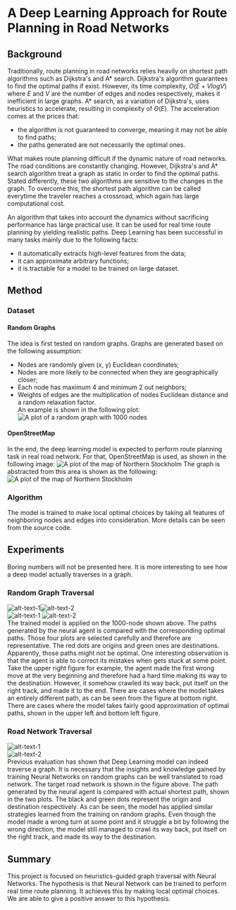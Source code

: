 # A Deep Learning Approach for Route Planning in Road Networks
## Background
Traditionally, route planning in road networks relies heavily on shortest path algorithms such as Dijkstra's and A* search.
Dijkstra's algorithm guarantees to find the optimal paths if exist. However, its time complexity, $O(E + VlogV)$ where $E$ and $V$ are the number of edges and nodes respectively, makes it inefficient in large graphs. A* search, as a variation of Dijkstra's, uses heuristics to accelerate, resulting in complexity of $\Theta (E)$. The acceleration comes at the prices that:  
* the algorithm is not guaranteed to converge, meaning it may not be able to find paths;  
* the paths generated are not necessarily the optimal ones.  

What makes route planning difficult if the dynamic nature of road networks. The road conditions are constantly changing. However, Dijkstra's and A* search algorithm treat a graph as static in order to find the optimal paths. Stated differently, these two algorithms are sensitive to the changes in the graph. To overcome this, the shortest path algorithm can be called everytime the traveler reaches a crossroad, which again has large computational cost.

An algorithm that takes into account the dynamics without sacrificing performance has large practical use. It can be used for real time route planning by yielding realistic paths. Deep Learning has been successful in many tasks mainly due to the following facts:  
* it automatically extracts high-level features from the data;  
* it can approximate arbitrary functions;  
* it is tractable for a model to be trained on large dataset.

## Method
### Dataset
#### Random Graphs
The idea is first tested on random graphs. Graphs are generated based on the following assumption:  
* Nodes are randomly given (x, y) Euclidean coordinates;  
* Nodes are more likely to be connected when they are geographically
closer;  
* Each node has maximum 4 and minimum 2 out neighbors;  
* Weights of edges are the multiplication of nodes Euclidean distance and a random relaxation factor.  
An example is shown in the following plot:
![](./images/1000_node_eg.png "A plot of a random graph with 1000 nodes")

#### OpenStreetMap
In the end, the deep learning model is expected to perform route planning task in real road network. For that, OpenStreetMap is used, as shown in the following image:
![](./images/northern_stockholm.png "A plot of the map of Northern Stockholm")
The graph is abstracted from this area is shown as the following:
![](./images/road_network_abs.png "A plot of the map of Northern Stockholm")  
### Algorithm
The model is trained to make local optimal choices by taking all features of neighboring nodes and edges into consideration. More details can be seen from the source code.

## Experiments
Boring numbers will not be presented here. It is more interesting to see how a deep model actually traverses in a graph.
### Random Graph Traversal

![alt-text-1](./images/12.png "title-1")![alt-text-2](./images/22.png "title-2")  
![alt-text-1](./images/23.png "title-1")
![alt-text-2](./images/33.png "title-2")  
The trained model is applied on the 1000-node shown above. The paths generated by the neural agent is compared with the corresponding optimal paths.
Those four plots are selected carefully and therefore are representative. The red dots are origins and green ones are destinations.
Apparently, those paths might not be optimal. One interesting observation is that the agent is able to correct its mistakes when gets stuck at some point. Take the upper right figure for example, the agent made the first wrong move at the very beginning and therefore had a hard time making its way to the destination. However, it somehow crawled its way back, put itself on the right track, and made it to the end.
There are cases where the model takes an entirely different path, as can be seen from the figure at bottom right. There are cases where the model takes fairly good approximation of optimal paths, shown in the upper left and bottom left figure.
### Road Network Traversal
![alt-text-1](./images/path_comparison_on_road_network_1.png "title-1")  
![alt-text-2](./images/path_comparison_on_road_network.png "title-2")  
Previous evaluation has shown that Deep Learning model can indeed traverse a graph. It is necessary that the insights and knowledge gained by training Neural Networks on random graphs can be well translated to road network. The target road network is shown in the figure above.
The path generated by the neural agent is compared with actual shortest path, shown in the two plots. The black and green dots represent the origin and destination respectively. As can be seen, the model has applied similar strategies learned from the training on random graphs. Even though the model made a wrong turn at some point and it struggle a bit by following the wrong direction, the model still managed to crawl its way back, put itself on the right track, and made its way to the destination.
## Summary
This project is focused on heuristics-guided graph traversal with Neural Networks. The hypothesis is that Neural Network can be trained to perform real time route planning. It achieves this by making local optimal choices. We are able to give a positive answer to this hypothesis.

